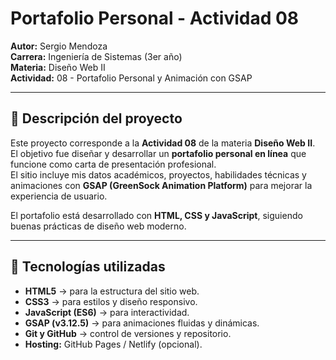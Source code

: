 # Portafolio Personal - Actividad 08

**Autor:** Sergio Mendoza  
**Carrera:** Ingeniería de Sistemas (3er año)  
**Materia:** Diseño Web II  
**Actividad:** 08 - Portafolio Personal y Animación con GSAP  

---

## 📌 Descripción del proyecto
Este proyecto corresponde a la **Actividad 08** de la materia **Diseño Web II**.  
El objetivo fue diseñar y desarrollar un **portafolio personal en línea** que funcione como carta de presentación profesional.  
El sitio incluye mis datos académicos, proyectos, habilidades técnicas y animaciones con **GSAP (GreenSock Animation Platform)** para mejorar la experiencia de usuario.  

El portafolio está desarrollado con **HTML, CSS y JavaScript**, siguiendo buenas prácticas de diseño web moderno.  

---

## 🚀 Tecnologías utilizadas
- **HTML5** → para la estructura del sitio web.  
- **CSS3** → para estilos y diseño responsivo.  
- **JavaScript (ES6)** → para interactividad.  
- **GSAP (v3.12.5)** → para animaciones fluidas y dinámicas.  
- **Git y GitHub** → control de versiones y repositorio.  
- **Hosting:** GitHub Pages / Netlify (opcional).  

